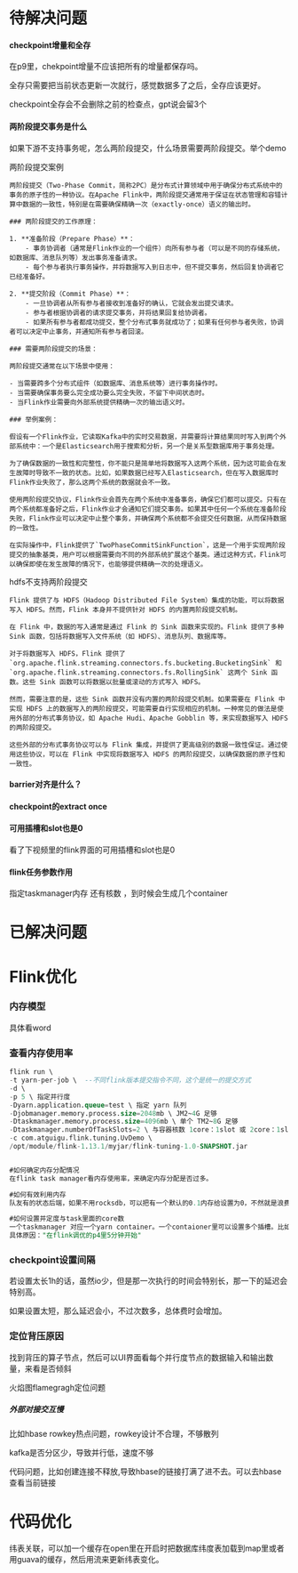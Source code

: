 # 待解决问题

#### checkpoint增量和全存

在p9里，chekpoint增量不应该把所有的增量都保存吗。

全存只需要把当前状态更新一次就行，感觉数据多了之后，全存应该更好。

checkpoint全存会不会删除之前的检查点，gpt说会留3个



#### 两阶段提交事务是什么

如果下游不支持事务呢，怎么两阶段提交，什么场景需要两阶段提交。举个demo

两阶段提交案例

```
两阶段提交（Two-Phase Commit，简称2PC）是分布式计算领域中用于确保分布式系统中的事务的原子性的一种协议。在Apache Flink中，两阶段提交通常用于保证在状态管理和容错计算中数据的一致性，特别是在需要确保精确一次（exactly-once）语义的输出时。

### 两阶段提交的工作原理：

1. **准备阶段（Prepare Phase）**：
    - 事务协调者（通常是Flink作业的一个组件）向所有参与者（可以是不同的存储系统，如数据库、消息队列等）发出事务准备请求。
    - 每个参与者执行事务操作，并将数据写入到日志中，但不提交事务，然后回复协调者它已经准备好。

2. **提交阶段（Commit Phase）**：
    - 一旦协调者从所有参与者接收到准备好的确认，它就会发出提交请求。
    - 参与者根据协调者的请求提交事务，并将结果回复给协调者。
    - 如果所有参与者都成功提交，整个分布式事务就成功了；如果有任何参与者失败，协调者可以决定中止事务，并通知所有参与者回滚。

### 需要两阶段提交的场景：

两阶段提交通常在以下场景中使用：

- 当需要跨多个分布式组件（如数据库、消息系统等）进行事务操作时。
- 当需要确保事务要么完全成功要么完全失败，不留下中间状态时。
- 当Flink作业需要向外部系统提供精确一次的输出语义时。

### 举例案例：

假设有一个Flink作业，它读取Kafka中的实时交易数据，并需要将计算结果同时写入到两个外部系统中：一个是Elasticsearch用于搜索和分析，另一个是关系型数据库用于事务处理。

为了确保数据的一致性和完整性，你不能只是简单地将数据写入这两个系统，因为这可能会在发生故障时导致不一致的状态。比如，如果数据已经写入Elasticsearch，但在写入数据库时Flink作业失败了，那么这两个系统的数据就会不一致。

使用两阶段提交协议，Flink作业会首先在两个系统中准备事务，确保它们都可以提交。只有在两个系统都准备好之后，Flink作业才会通知它们提交事务。如果其中任何一个系统在准备阶段失败，Flink作业可以决定中止整个事务，并确保两个系统都不会提交任何数据，从而保持数据的一致性。

在实际操作中，Flink提供了`TwoPhaseCommitSinkFunction`，这是一个用于实现两阶段提交的抽象基类，用户可以根据需要向不同的外部系统扩展这个基类。通过这种方式，Flink可以确保即使在发生故障的情况下，也能够提供精确一次的处理语义。
```

hdfs不支持两阶段提交

```
Flink 提供了与 HDFS（Hadoop Distributed File System）集成的功能，可以将数据写入 HDFS。然而，Flink 本身并不提供针对 HDFS 的内置两阶段提交机制。

在 Flink 中，数据的写入通常是通过 Flink 的 Sink 函数来实现的。Flink 提供了多种 Sink 函数，包括将数据写入文件系统（如 HDFS）、消息队列、数据库等。

对于将数据写入 HDFS，Flink 提供了 `org.apache.flink.streaming.connectors.fs.bucketing.BucketingSink` 和 `org.apache.flink.streaming.connectors.fs.RollingSink` 这两个 Sink 函数。这些 Sink 函数可以将数据以批量或滚动的方式写入 HDFS。

然而，需要注意的是，这些 Sink 函数并没有内置的两阶段提交机制。如果需要在 Flink 中实现 HDFS 上的数据写入的两阶段提交，可能需要自行实现相应的机制。一种常见的做法是使用外部的分布式事务协议，如 Apache Hudi、Apache Gobblin 等，来实现数据写入 HDFS 的两阶段提交。

这些外部的分布式事务协议可以与 Flink 集成，并提供了更高级别的数据一致性保证。通过使用这些协议，可以在 Flink 中实现将数据写入 HDFS 的两阶段提交，以确保数据的原子性和一致性。
```



#### barrier对齐是什么？

#### checkpoint的extract once

#### 可用插槽和slot也是0

看了下视频里的flink界面的可用插槽和slot也是0





#### flink任务参数作用

指定taskmanager内存 还有核数 ，到时候会生成几个container





# 已解决问题



# Flink优化

### 内存模型

具体看word

### 查看内存使用率

```sql
flink run \
-t yarn-per-job \  --不同flink版本提交指令不同，这个是统一的提交方式
-d \
-p 5 \ 指定并行度
-Dyarn.application.queue=test \ 指定 yarn 队列
-Djobmanager.memory.process.size=2048mb \ JM2~4G 足够
-Dtaskmanager.memory.process.size=4096mb \ 单个 TM2~8G 足够
-Dtaskmanager.numberOfTaskSlots=2 \ 与容器核数 1core：1slot 或 2core：1slot
-c com.atguigu.flink.tuning.UvDemo \
/opt/module/flink-1.13.1/myjar/flink-tuning-1.0-SNAPSHOT.jar


#如何确定内存分配情况
在flink task manager看内存使用率，来确定内存分配是否过多。

#如何有效利用内存
队友有的状态后端，如果不用rocksdb，可以把有一个默认的0.1内存给设置为0，不然就是浪费了，永远用不上。

#如何设置并定度与task里面的core数
一个taskmanager 对应一个yarn container。一个contaioner里可以设置多个插槽。比如并行度是5，一个容易有3个核，那么2个taskemanager就可以了。但是为什么每个容器申请3个核，最后yarn只给一个核呢，和yarn的调度器规则有关系。
具体原因："在flink调优的p4里5分钟开始"

```



### checkpoint设置间隔

若设置太长1h的话，虽然io少，但是那一次执行的时间会特别长，那一下的延迟会特别高。

如果设置太短，那么延迟会小，不过次数多，总体费时会增加。



### 定位背压原因

找到背压的算子节点，然后可以UI界面看每个并行度节点的数据输入和输出数量，来看是否倾斜

火焰图flamegragh定位问题



##### 外部对接交互慢

比如hbase rowkey热点问题，rowkey设计不合理，不够散列

kafka是否分区少，导致并行低，速度不够

代码问题，比如创建连接不释放,导致hbase的链接打满了进不去。可以去hbase查看当前链接



# 代码优化

纬表关联，可以加一个缓存在open里在开启时把数据库纬度表加载到map里或者用guava的缓存，然后用流来更新纬表变化。

